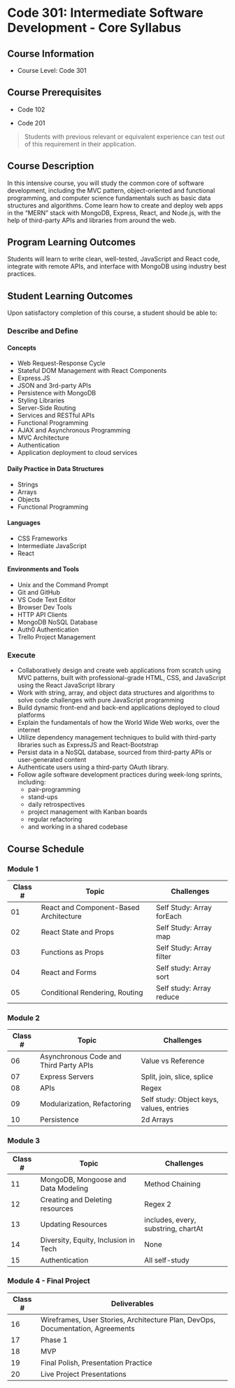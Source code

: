 # Code 301: Intermediate Software Development - Core Syllabus

## Course Information

- Course Level: Code 301

## Course Prerequisites

- Code 102

- Code 201

> Students with previous relevant or equivalent experience can test out of this requirement in their application.

## Course Description

In this intensive course, you will study the common core of software development, including the MVC pattern, object-oriented and functional programming, and computer science fundamentals such as basic data structures and algorithms. Come learn how to create and deploy web apps in the “MERN” stack with MongoDB, Express, React, and Node.js, with the help of third-party APIs and libraries from around the web.

## Program Learning Outcomes

Students will learn to write clean, well-tested, JavaScript and React code, integrate with remote APIs, and interface with MongoDB using industry best practices.

## Student Learning Outcomes

Upon satisfactory completion of this course, a student should be able to:

### Describe and Define

#### Concepts

- Web Request-Response Cycle
- Stateful DOM Management with React Components
- Express.JS
- JSON and 3rd-party APIs
- Persistence with MongoDB
- Styling Libraries
- Server-Side Routing
- Services and RESTful APIs
- Functional Programming
- AJAX and Asynchronous Programming
- MVC Architecture
- Authentication
- Application deployment to cloud services

#### Daily Practice in Data Structures

- Strings
- Arrays
- Objects
- Functional Programming

#### Languages

- CSS Frameworks
- Intermediate JavaScript
- React

#### Environments and Tools

- Unix and the Command Prompt
- Git and GitHub
- VS Code Text Editor
- Browser Dev Tools
- HTTP API Clients
- MongoDB NoSQL Database
- Auth0 Authentication
- Trello Project Management

### Execute

- Collaboratively design and create web applications from scratch using MVC patterns, built with professional-grade HTML, CSS, and JavaScript using the React JavaScript library
- Work with string, array, and object data structures and algorithms to solve code challenges with pure JavaScript programming
- Build dynamic front-end and back-end applications deployed to cloud platforms
- Explain the fundamentals of how the World Wide Web works, over the internet
- Utilize dependency management techniques to build with third-party libraries such as ExpressJS and React-Bootstrap
- Persist data in a NoSQL database, sourced from third-party APIs or user-generated content
- Authenticate users using a third-party OAuth library.
- Follow agile software development practices during week-long sprints, including:
  - pair-programming
  - stand-ups
  - daily retrospectives
  - project management with Kanban boards
  - regular refactoring
  - and working in a shared codebase

## Course Schedule

### Module 1

| Class # | Topic | Challenges |
|-----------------|-----------|---|
| 01 | React and Component-Based Architecture | Self Study: Array forEach |
| 02 | React State and Props | Self Study: Array map |
| 03 | Functions as Props | Self Study: Array filter |
| 04 | React and Forms | Self study: Array sort |
| 05 | Conditional Rendering, Routing | Self study: Array reduce |

### Module 2

| Class # | Topic | Challenges |
|-----------------|-----------|---|
| 06 | Asynchronous Code and Third Party APIs | Value vs Reference |
| 07 | Express Servers | Split, join, slice, splice |
| 08 | APIs | Regex |
| 09 | Modularization, Refactoring | Self study: Object keys, values, entries |
| 10 | Persistence | 2d Arrays |

### Module 3

| Class # | Topic | Challenges |
|-----------------|-----------|---|
| 11 | MongoDB, Mongoose and Data Modeling | Method Chaining |
| 12 | Creating and Deleting resources | Regex 2 |
| 13 | Updating Resources | includes, every, substring, chartAt |
| 14 | Diversity, Equity, Inclusion in Tech | None |
| 15 | Authentication | All self-study |

### Module 4 - Final Project

| Class # | Deliverables |
|-----------------|-----------|
| 16 | Wireframes, User Stories, Architecture Plan, DevOps, Documentation, Agreements|
| 17 | Phase 1 |
| 18 | MVP |
| 19 | Final Polish, Presentation Practice |
| 20 | Live Project Presentations |
